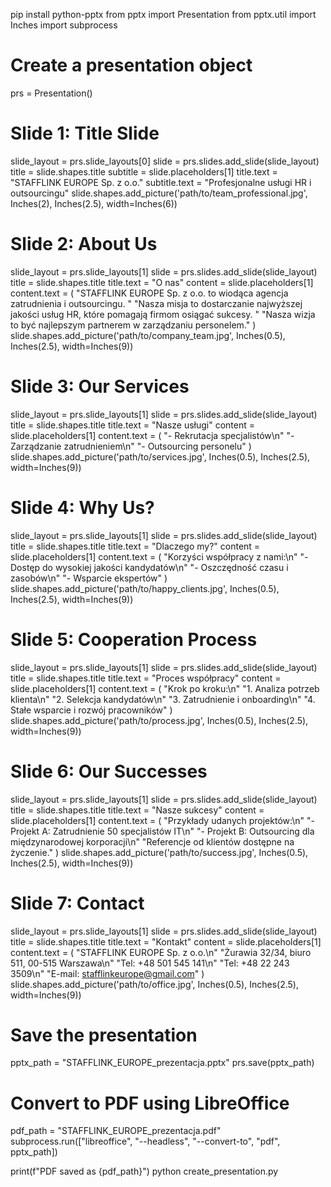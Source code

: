 pip install python-pptx
from pptx import Presentation
from pptx.util import Inches
import subprocess

# Create a presentation object
prs = Presentation()

# Slide 1: Title Slide
slide_layout = prs.slide_layouts[0]
slide = prs.slides.add_slide(slide_layout)
title = slide.shapes.title
subtitle = slide.placeholders[1]
title.text = "STAFFLINK EUROPE Sp. z o.o."
subtitle.text = "Profesjonalne usługi HR i outsourcingu"
slide.shapes.add_picture('path/to/team_professional.jpg', Inches(2), Inches(2.5), width=Inches(6))

# Slide 2: About Us
slide_layout = prs.slide_layouts[1]
slide = prs.slides.add_slide(slide_layout)
title = slide.shapes.title
title.text = "O nas"
content = slide.placeholders[1]
content.text = (
    "STAFFLINK EUROPE Sp. z o.o. to wiodąca agencja zatrudnienia i outsourcingu. "
    "Nasza misja to dostarczanie najwyższej jakości usług HR, które pomagają firmom osiągać sukcesy. "
    "Nasza wizja to być najlepszym partnerem w zarządzaniu personelem."
)
slide.shapes.add_picture('path/to/company_team.jpg', Inches(0.5), Inches(2.5), width=Inches(9))

# Slide 3: Our Services
slide_layout = prs.slide_layouts[1]
slide = prs.slides.add_slide(slide_layout)
title = slide.shapes.title
title.text = "Nasze usługi"
content = slide.placeholders[1]
content.text = (
    "- Rekrutacja specjalistów\n"
    "- Zarządzanie zatrudnieniem\n"
    "- Outsourcing personelu"
)
slide.shapes.add_picture('path/to/services.jpg', Inches(0.5), Inches(2.5), width=Inches(9))

# Slide 4: Why Us?
slide_layout = prs.slide_layouts[1]
slide = prs.slides.add_slide(slide_layout)
title = slide.shapes.title
title.text = "Dlaczego my?"
content = slide.placeholders[1]
content.text = (
    "Korzyści współpracy z nami:\n"
    "- Dostęp do wysokiej jakości kandydatów\n"
    "- Oszczędność czasu i zasobów\n"
    "- Wsparcie ekspertów"
)
slide.shapes.add_picture('path/to/happy_clients.jpg', Inches(0.5), Inches(2.5), width=Inches(9))

# Slide 5: Cooperation Process
slide_layout = prs.slide_layouts[1]
slide = prs.slides.add_slide(slide_layout)
title = slide.shapes.title
title.text = "Proces współpracy"
content = slide.placeholders[1]
content.text = (
    "Krok po kroku:\n"
    "1. Analiza potrzeb klienta\n"
    "2. Selekcja kandydatów\n"
    "3. Zatrudnienie i onboarding\n"
    "4. Stałe wsparcie i rozwój pracowników"
)
slide.shapes.add_picture('path/to/process.jpg', Inches(0.5), Inches(2.5), width=Inches(9))

# Slide 6: Our Successes
slide_layout = prs.slide_layouts[1]
slide = prs.slides.add_slide(slide_layout)
title = slide.shapes.title
title.text = "Nasze sukcesy"
content = slide.placeholders[1]
content.text = (
    "Przykłady udanych projektów:\n"
    "- Projekt A: Zatrudnienie 50 specjalistów IT\n"
    "- Projekt B: Outsourcing dla międzynarodowej korporacji\n"
    "Referencje od klientów dostępne na życzenie."
)
slide.shapes.add_picture('path/to/success.jpg', Inches(0.5), Inches(2.5), width=Inches(9))

# Slide 7: Contact
slide_layout = prs.slide_layouts[1]
slide = prs.slides.add_slide(slide_layout)
title = slide.shapes.title
title.text = "Kontakt"
content = slide.placeholders[1]
content.text = (
    "STAFFLINK EUROPE Sp. z o.o.\n"
    "Żurawia 32/34, biuro 511, 00-515 Warszawa\n"
    "Tel: +48 501 545 141\n"
    "Tel: +48 22 243 3509\n"
    "E-mail: stafflinkeurope@gmail.com"
)
slide.shapes.add_picture('path/to/office.jpg', Inches(0.5), Inches(2.5), width=Inches(9))

# Save the presentation
pptx_path = "STAFFLINK_EUROPE_prezentacja.pptx"
prs.save(pptx_path)

# Convert to PDF using LibreOffice
pdf_path = "STAFFLINK_EUROPE_prezentacja.pdf"
subprocess.run(["libreoffice", "--headless", "--convert-to", "pdf", pptx_path])

print(f"PDF saved as {pdf_path}")
python create_presentation.py
